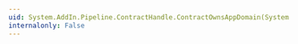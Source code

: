 ```yaml
---
uid: System.AddIn.Pipeline.ContractHandle.ContractOwnsAppDomain(System.AddIn.Contract.IContract,System.AppDomain)
internalonly: False
---
```

